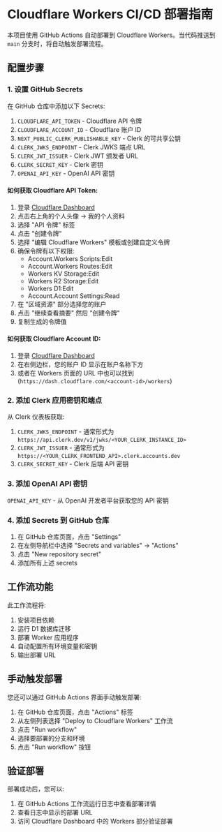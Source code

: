 # Cloudflare Workers CI/CD 部署指南

本项目使用 GitHub Actions 自动部署到 Cloudflare Workers。当代码推送到 `main` 分支时，将自动触发部署流程。

## 配置步骤

### 1. 设置 GitHub Secrets

在 GitHub 仓库中添加以下 Secrets:

1. `CLOUDFLARE_API_TOKEN` - Cloudflare API 令牌
2. `CLOUDFLARE_ACCOUNT_ID` - Cloudflare 账户 ID
3. `NEXT_PUBLIC_CLERK_PUBLISHABLE_KEY` - Clerk 的可共享公钥
4. `CLERK_JWKS_ENDPOINT` - Clerk JWKS 端点 URL
5. `CLERK_JWT_ISSUER` - Clerk JWT 颁发者 URL
6. `CLERK_SECRET_KEY` - Clerk 密钥
7. `OPENAI_API_KEY` - OpenAI API 密钥

#### 如何获取 Cloudflare API Token:

1. 登录 [Cloudflare Dashboard](https://dash.cloudflare.com/)
2. 点击右上角的个人头像 → 我的个人资料
3. 选择 "API 令牌" 标签
4. 点击 "创建令牌"
5. 选择 "编辑 Cloudflare Workers" 模板或创建自定义令牌
6. 确保令牌有以下权限:
   - Account.Workers Scripts:Edit
   - Account.Workers Routes:Edit
   - Workers KV Storage:Edit
   - Workers R2 Storage:Edit
   - Workers D1:Edit
   - Account.Account Settings:Read
7. 在 "区域资源" 部分选择您的账户
8. 点击 "继续查看摘要" 然后 "创建令牌"
9. 复制生成的令牌值

#### 如何获取 Cloudflare Account ID:

1. 登录 [Cloudflare Dashboard](https://dash.cloudflare.com/)
2. 在右侧边栏，您的账户 ID 显示在账户名称下方
3. 或者在 Workers 页面的 URL 中也可以找到 (`https://dash.cloudflare.com/<account-id>/workers`)

### 2. 添加 Clerk 应用密钥和端点

从 Clerk 仪表板获取:

1. `CLERK_JWKS_ENDPOINT` - 通常形式为 `https://api.clerk.dev/v1/jwks/<YOUR_CLERK_INSTANCE_ID>`
2. `CLERK_JWT_ISSUER` - 通常形式为 `https://<YOUR_CLERK_FRONTEND_API>.clerk.accounts.dev`
3. `CLERK_SECRET_KEY` - Clerk 后端 API 密钥

### 3. 添加 OpenAI API 密钥

`OPENAI_API_KEY` - 从 OpenAI 开发者平台获取您的 API 密钥

### 4. 添加 Secrets 到 GitHub 仓库

1. 在 GitHub 仓库页面，点击 "Settings"
2. 在左侧导航栏中选择 "Secrets and variables" → "Actions"
3. 点击 "New repository secret"
4. 添加所有上述 secrets

## 工作流功能

此工作流程将:

1. 安装项目依赖
2. 运行 D1 数据库迁移 
3. 部署 Worker 应用程序
4. 自动配置所有环境变量和密钥
5. 输出部署 URL

## 手动触发部署

您还可以通过 GitHub Actions 界面手动触发部署:

1. 在 GitHub 仓库页面，点击 "Actions" 标签
2. 从左侧列表选择 "Deploy to Cloudflare Workers" 工作流
3. 点击 "Run workflow"
4. 选择要部署的分支和环境
5. 点击 "Run workflow" 按钮

## 验证部署

部署成功后，您可以:

1. 在 GitHub Actions 工作流运行日志中查看部署详情
2. 查看日志中显示的部署 URL
3. 访问 Cloudflare Dashboard 中的 Workers 部分验证部署 